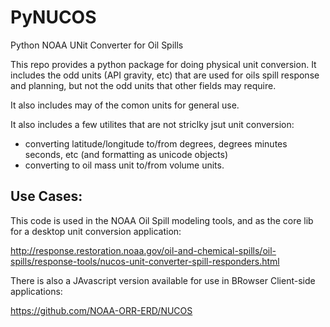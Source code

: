 PyNUCOS
=======

Python NOAA UNit Converter for Oil Spills

This repo provides a python package for doing physical unit conversion. It includes the odd units (API gravity, etc) that are used for oils spill response and planning, but not the odd units that other fields may require.

It also includes may of the comon units for general use.

It also includes a few utilites that are not striclky jsut unit conversion:
  - converting latitude/longitude to/from degrees, degrees minutes seconds, etc (and formatting as unicode objects)
  - converting to oil mass unit to/from volume units.

Use Cases:
-----------

This code is used in the NOAA Oil Spill modeling tools, and as the core lib for a desktop unit conversion application:

http://response.restoration.noaa.gov/oil-and-chemical-spills/oil-spills/response-tools/nucos-unit-converter-spill-responders.html

There is also a JAvascript version available for use in BRowser Client-side applications:

https://github.com/NOAA-ORR-ERD/NUCOS




